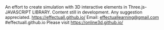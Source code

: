 An effort to create simulation with 3D interactive elements in Three.js- JAVASCRIPT LIBRARY. 
Content still in development. Any suggestion appreciated.
 https://effectuall.github.io/
Email: effectuallearning@gmail.com 
#effectuall.github.io
Please visit
 https://online3d.github.io/
